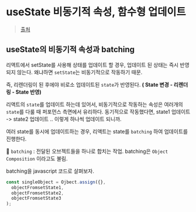 # useState 비동기적 속성, 함수형 업데이트

> [출처](https://velog.io/@suyeonme/react-useState%EC%9D%98-%EB%B9%84%EB%8F%99%EA%B8%B0%EC%A0%81-%EC%86%8D%EC%84%B1-%ED%95%A8%EC%88%98%ED%98%95-%EC%97%85%EB%8D%B0%EC%9D%B4%ED%8A%B8)

## useState의 비동기적 속성과 batching

리액트에서 setState를 사용해 상태를 업데이트 할 경우, 업데이트 된 상태는 즉시 반영되지 않는다. 왜냐하면 `setState`는 비동기적으로 작동하기 때문.

즉, 리렌더링이 된 후에야 비로소 업데이트된 `state`가 반영된다. **( State 변경 - 리렌더링 - State 반영)**

리액트의 `state`를 업데이트 하는데 있어서, 비동기적으로 작동하는 속성은 여러개의 `state`를 다룰 때 퍼포먼스 측면에서 유리하다. 동기적으로 작동했다면, state1 업데이트 -> state2 업데이트 .. 이렇게 하나씩 업데이트 되니까.

여러 state를 동시에 업데이트하는 경우, 리액트는 state를 `batching` 하여 업데이트를 진행한다.

📌 `batching` : 전달된 오브젝트들을 하나로 합치는 작업. batching은 `Object Composition` 이라고도 불림.

batching을 javascript 코드로 살펴보자.

```javascript
const singleObject = Ojbect.assign({}, 
  objectFromsetState1,
  objectFromsetState2,
  objectFromsetState3
);
```

